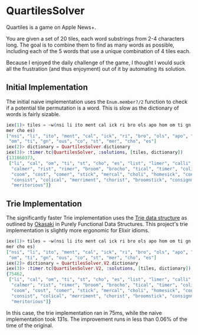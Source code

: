 # QuartilesSolver

Quartiles is a game on Apple News+.

You are given a set of 20 tiles, each word substrings from 2-4 characters long.
The goal is to combine them to find as many words as possible, including each of
the 5 words that use a unique combination of 4 tiles each.

Because I enjoyed the daily challenge of the game, I thought I would suck all
the frustration (and thus enjoyment) out of it by automating its solution.

## Initial Implementation

The initial naive implementation uses the `Enum.member?/2` function to check if a
potential tile permutation is a word. This is slow as the dictionary of words is
fairly sizable.

```elixir
iex(1)> tiles = ~w(nsi li ito ment cal ick ri bro ols apo hom om ti gn ous co st
mer cho es)
["nsi", "li", "ito", "ment", "cal", "ick", "ri", "bro", "ols", "apo", "hom",
 "om", "ti", "gn", "ous", "co", "st", "mer", "cho", "es"]
iex(2)> dictionary = QuartilesSolver.dictionary
iex(3)> :timer.tc(QuartilesSolver, :solutions, [tiles, dictionary])
{131860373,
 ["li", "cal", "om", "ti", "st", "cho", "es", "list", "limer", "calli",
  "calmer", "rist", "rimer", "broom", "brocho", "tical", "timer", "coli",
  "coom", "cost", "comer", "stick", "mercal", "choli", "homesick", "consign",
  "consist", "colical", "merriment", "chorist", "broomstick", "consignment",
  "meritorious"]}


```

## Trie Implementation

The significantly faster Trie implementation uses the
[Trie data structure](https://en.wikipedia.org/wiki/Trie) as outlined by
[Okasaki](https://en.wikipedia.org/wiki/Chris_Okasaki) in Purely Functional Data
Structures. This project's trie implementation is slightly more ergonomic for Elixir
idioms.

```elixir
iex(1)> tiles = ~w(nsi li ito ment cal ick ri bro ols apo hom om ti gn ous co st
mer cho es)
["nsi", "li", "ito", "ment", "cal", "ick", "ri", "bro", "ols", "apo", "hom",
 "om", "ti", "gn", "ous", "co", "st", "mer", "cho", "es"]
iex(2)> dictionary = QuartilesSolver.V2.dictionary
iex(3)> :timer.tc(QuartilesSolver.V2, :solutions, [tiles, dictionary])
{75462,
 ["li", "cal", "om", "ti", "st", "cho", "es", "list", "limer", "calli",
  "calmer", "rist", "rimer", "broom", "brocho", "tical", "timer", "coli",
  "coom", "cost", "comer", "stick", "mercal", "choli", "homesick", "consign",
  "consist", "colical", "merriment", "chorist", "broomstick", "consignment",
  "meritorious"]}

```

In this case, the trie implementation ran in 75ms, while the naive
implementation took 131s. The improvement runs in less than 0.06% of the time of
the original.

